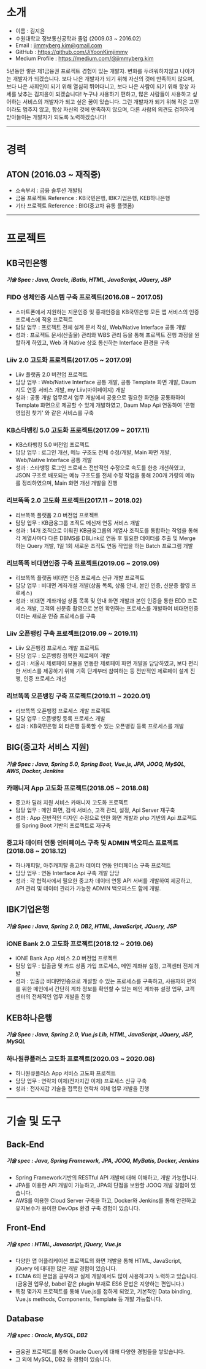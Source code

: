 # 소개
* 이름 : 김지윤
* 수원대학교 정보통신공학과 졸업 (2009.03 ~ 2016.02)
* Email : jimmyberg.kim@gmail.com
* GitHub : https://github.com/JiYoonKimjimmy
* Medium Profile : https://medium.com/@jimmyberg.kim

5년동안 쌓은 제1금융권 프로젝트 경험이 있는 개발자.
변화를 두려워하지않고 나아가는 개발자가 되겠습니다.
보다 나은 개발자가 되기 위해 자신의 것에 만족하지 않으며,
보다 나은 사회인이 되기 위해 열심히 뛰어다니고,
보다 나은 사람이 되기 위해 항상 자세를 낮추는 김지윤이 되겠습니다!
누구나 사용하기 편하고, 많은 사람들이 사용하고 싶어하는 서비스의 개발자가 되고 싶은 꿈이 있습니다. 
그런 개발자가 되기 위해 작은 고민이라도 멈추지 않고, 항상 자신의 것에 만족하지 않으며, 
다른 사람의 의견도 겸허하게 받아들이는 개발자가 되도록 노력하겠습니다!

---

# 경력
## ATON (2016.03 ~ 재직중)
* 소속부서 : 금융 솔루션 개발팀
* 금융 프로젝트 Reference : KB국민은행, IBK기업은행, KEB하나은행
* 기타 프로젝트 Reference : BIG(중고차 유통 플랫폼)

---

# 프로젝트
## KB국민은행
##### 기술 Spec : Java, Oracle, iBatis, HTML, JavaScript, JQuery, JSP
### FIDO 생체인증 시스템 구축 프로젝트(2016.08 ~ 2017.05)
* 스마트폰에서 지원하는 지문인증 및 홍채인증을 KB국민은행 모든 앱 서비스의 인증 프로세스에 적용 프로젝트
* 담당 업무 : 프로젝트 전체 설계 문서 작성, Web/Native Interface 공통 개발
* 성과 : 프로젝트 문서(산출물) 관리와 WBS 관리 등을 통해 프로젝트 진행 과정을 원할하게 하였고, Web 과 Native 상호 통신하는 Interface 환경을 구축

### Liiv 2.0 고도화 프로젝트(2017.05 ~ 2017.09)
* Liiv 플랫폼 2.0 버전업 프로젝트
* 담당 업무 : Web/Native Interface 공통 개발, 공통 Template 화면 개발, Daum 지도 연동 서비스 개발, my Liiv(마이페이지) 개발
* 성과 : 공통 개발 업무로서 업무 개발에서 공용으로 필요한 화면을 공통화하여 Template 화면으로 제공할 수 있게 개발하였고, Daum Map Api 연동하여 '은행 영업점 찾기' 와 같은 서비스를 구축

### KB스타뱅킹 5.0 고도화 프로젝트(2017.09 ~ 2017.11)
* KB스타뱅킹 5.0 버전업 프로젝트
* 담당 업무 : 로그인 개선, 메뉴 구조도 전체 수정/개발, Main 화면 개발, Web/Native Interface 공통 개발
* 성과 : 스타뱅킹 로그인 프로세스 전반적인 수정으로 속도를 한층 개선하였고, JSON 구조로 배포되는 메뉴 구조도를 전체 수정 작업을 통해 200개 가량의 메뉴를 정리하였으며, Main 화면 개선 개발을 진행

### 리브똑똑 2.0 고도화 프로젝트(2017.11 ~ 2018.02)
* 리브똑똑 플랫폼 2.0 버전업 프로젝트
* 담당 업무 : KB금융그룹 조직도 메신저 연동 서비스 개발
* 성과 : 14개 조직으로 이뤄진 KB금융그룹의 계열사 조직도를 통합하는 작업을 통해 각 계열사마다 다른 DBMS를 DBLink로 연동 후 필요한 데이터를 추출 및 Merge 하는 Query 개발, 1일 1회 새로운 조직도 연동 작업을 하는 Batch 프로그램 개발

### 리브똑똑 비대면인증 구축 프로젝트(2019.06 ~ 2019.09)
* 리브똑똑 플랫폼 비대면 인증 프로세스 신규 개발 프로젝트
* 담당 업무 : 비대면 계좌개설 개발(상품 목록, 상품 안내, 본인 인증, 신분증 촬영 프로세스)
* 성과 : 비대면 계좌개설 상품 목록 및 안내 화면 개발과 본인 인증을 통한 EDD 프로세스 개발, 고객의 신분증 촬영으로 본인 확인하는 프로세스를 개발하여 비대면인증이라는 새로운 인증 프로세스를 구축

### Liiv 오픈뱅킹 구축 프로젝트(2019.09 ~ 2019.11)
* Liiv 오픈뱅킹 프로세스 개발 프로젝트
* 담당 업무 : 오픈뱅킹 접목한 제로페이 개발
* 성과 : 서울시 제로페이 모듈을 연동한 제로페이 화면 개발을 담당하였고, 보다 편리한 서비스를 제공하기 위해 기획 단계부터 참여하는 등 전반적인 제로페이 설계 진행, 인증 프로세스 개선

### 리브똑똑 오픈뱅킹 구축 프로젝트(2019.11 ~ 2020.01)
* 리브똑똑 오픈뱅킹 프로세스 개발 프로젝트
* 담당 업무 : 오픈뱅킹 등록 프로세스 개발
* 성과 : KB국민은행 외 타은행 등록할 수 있는 오픈뱅킹 등록 프로세스를 개발

## BIG(중고차 서비스 지원)
##### 기술 Spec : Java, Spring 5.0, Spring Boot, Vue.js, JPA, JOOQ, MySQL, AWS, Docker, Jenkins
### 카매니저 App 고도화 프로젝트(2018.05 ~ 2018.08)
* 중고차 딜러 지원 서비스 카매니저 고도화 프로젝트
* 담당 업무 : 메인 화면, 검색 서비스, 고객 관리, 설정, Api Server 재구축
* 성과 : App 전반적인 디자인 수정으로 인한 화면 개발과 php 기반의 Api 프로젝트를 Spring Boot 기반의 프로젝트로 재구축

### 중고차 데이터 연동 인터페이스 구축 및 ADMIN 백오피스 프로젝트(2018.08 ~ 2018.12)
* 하나캐피탈, 아주캐피탈 중고차 데이터 연동 인터페이스 구축 프로젝트
* 담당 업무 : 연동 Interface Api 구축 개발 담당
* 성과 : 각 협력사에서 필요한 중고차 데이터 연동 API 서버를 개발하여 제공하고, API 관리 및 데이터 관리가 가능한 ADMIN 백오피스도 함께 개발.

## IBK기업은행
##### 기술 Spec : Java, Spring 2.0, DB2, HTML, JavaScript, JQuery, JSP
### iONE Bank 2.0 고도화 프로젝트(2018.12 ~ 2019.06)
* iONE Bank App 서비스 2.0 버전업 프로젝트
* 담당 업무 : 입출금 및 카드 상품 가입 프로세스, 메인 계좌뷰 설정, 고객센터 전체 개발
* 성과 : 입출금 비대면인증으로 개설할 수 있는 프로세스를 구축하고, 사용자의 편의를 위한 메인에서 간단히 계좌 정보를 확인할 수 있는 메인 계좌뷰 설정 업무, 고객센터의 전체적인 업무 개발을 진행

## KEB하나은행
##### 기술 Spec : Java, Spring 2.0, Vue.js Lib, HTML, JavaScript, JQuery, JSP, MySQL
### 하나원큐플러스 고도화 프로젝트(2020.03 ~ 2020.08)
* 하나원큐플러스 App 서비스 고도화 프로젝트
* 담당 업무 : 연락처 이체(전자지갑 이체) 프로세스 신규 구축
* 성과 : 전자지갑 기술을 접목한 연락처 이체 업무 개발을 진행

---

# 기술 및 도구
## Back-End
##### 기술 spec : Java, Spring Framework, JPA, JOOQ, MyBatis, Docker, Jenkins
* Spring Framework기반의 RESTful API 개발에 대해 이해하고, 개발 가능합니다.
* JPA를 이용한 API 개발이 가능하고, JPA의 단점을 보완할 JOOQ 개발 경험이 있습니다.
* AWS를 이용한 Cloud Server 구축을 하고, Docker와 Jenkins를 통해 안전하고 유지보수가 용이한 DevOps 환경 구축 경험이 있습니다.

## Front-End
##### 기술 spec : HTML, Javascript, jQuery, Vue.js
* 다양한 앱 어플리케이션 프로젝트의 화면 개발을 통해 HTML, JavaScript, jQuery 에 대대한 많은 개발 경험이 있습니다.
* ECMA 6의 문법을 공부하고 실제 개발에서도 많이 사용하고자 노력하고 있습니다.(금융권 업무상, babel 같은 plugin 부재로 ES6 문법은 지양하는 편입니다.)
* 특정 몇가지 프로젝트를 통해 Vue.js를 접하게 되었고, 기본적인 Data binding, Vue.js methods, Components, Template 등 개발 가능합니다.

## Database
##### 기술 spec : Oracle, MySQL, DB2
* 금융권 프로젝트를 통해 Oracle Query에 대해 다양한 경험들을 쌓았습니다.
* 그 외에 MySQL, DB2 등 경험이 있습니다.
